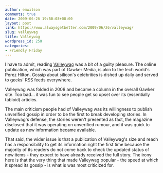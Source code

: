 ```yaml
---
author: emwilson
comments: true
date: 2009-06-26 19:50:03+00:00
layout: post
link: https://www.alwaysgetbetter.com/2009/06/26/valleywag/
slug: valleywag
title: Valleywag
wordpress_id: 250
categories:
- Friendly Friday
---
```


I have to admit, reading [Valleywag](http://valleywag.gawker.com/) was a bit of a guilty pleasure. The online publication, which was part of Gawker Media, is akin to the tech world's Perez Hilton. Gossip about silicon's celebrities is dished up daily and served to geeks' RSS feeds everywhere.

Valleywag was folded in 2008 and became a column in the overall Gawker site. Too bad... it was fun to see people get so upset over its (essentially tabloid) articles.

The main criticism people had of Valleywag was its willingness to publish unverified gossip in order to be the first to break developing stories. In Valleywag's defense, the stories weren't presented as fact, the magazine disclosed that it was operating on unverified rumour, and it was quick to update as new information became available.

That said, the wider issue is that a publication of Valleywag's size and reach has a responsibility to get its information right the first time because the majority of its readers do not come back to check the updated status of new items - they expect to have already received the full story. The irony here is that the very thing that made Valleywag popular - the speed at which it spread its gossip - is what is was most criticized for.
